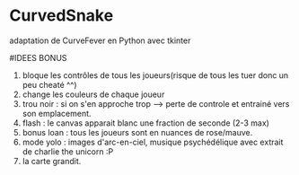 # CurvedSnake
adaptation de CurveFever en Python avec tkinter

#IDEES BONUS

1. bloque les contrôles de tous les joueurs(risque de tous les tuer donc un peu cheaté ^^)
2. change les couleurs de chaque joueur
3. trou noir : si on s'en approche trop --> perte de controle et entrainé vers son emplacement.
4. flash : le canvas apparait blanc une fraction de seconde (2-3 max)
5. bonus loan : tous les joueurs sont en nuances de rose/mauve.
6. mode yolo : images d'arc-en-ciel, musique psychédélique avec extrait de charlie the unicorn :P
7. la carte grandit.